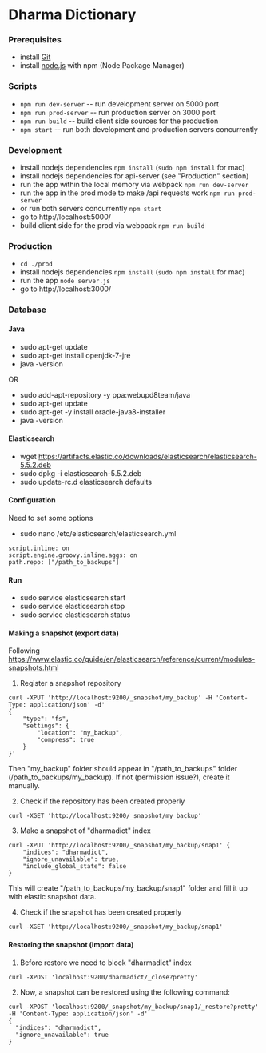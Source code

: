 Dharma Dictionary
==============

### Prerequisites
* install [Git](http://git-scm.com/)
* install [node.js](http://nodejs.org/) with npm (Node Package Manager)

### Scripts
* `npm run dev-server` -- run development server on 5000 port
* `npm run prod-server` -- run production server on 3000 port
* `npm run build` -- build client side sources for the production
* `npm start` -- run both development and production servers concurrently

### Development
* install nodejs dependencies `npm install`  (`sudo npm install` for mac)
* install nodejs dependencies for api-server (see "Production" section)
* run the app within the local memory via webpack `npm run dev-server`
* run the app in the prod mode to make /api requests work `npm run prod-server`
* or run both servers concurrently `npm start`
* go to http://localhost:5000/
* build client side for the prod via webpack `npm run build`

### Production
* `cd ./prod`
* install nodejs dependencies `npm install`  (`sudo npm install` for mac)
* run the app `node server.js`
* go to http://localhost:3000/

### Database

#### Java

* sudo apt-get update
* sudo apt-get install openjdk-7-jre
* java -version

OR

* sudo add-apt-repository -y ppa:webupd8team/java
* sudo apt-get update
* sudo apt-get -y install oracle-java8-installer
* java -version

#### Elasticsearch

* wget https://artifacts.elastic.co/downloads/elasticsearch/elasticsearch-5.5.2.deb
* sudo dpkg -i elasticsearch-5.5.2.deb
* sudo update-rc.d elasticsearch defaults

#### Configuration

Need to set some options

* sudo nano /etc/elasticsearch/elasticsearch.yml

```
script.inline: on
script.engine.groovy.inline.aggs: on
path.repo: ["/path_to_backups"]
```

#### Run

* sudo service elasticsearch start
* sudo service elasticsearch stop
* sudo service elasticsearch status

#### Making a snapshot (export data)

Following https://www.elastic.co/guide/en/elasticsearch/reference/current/modules-snapshots.html

1. Register a snapshot repository

```
curl -XPUT 'http://localhost:9200/_snapshot/my_backup' -H 'Content-Type: application/json' -d'
{
    "type": "fs",
    "settings": {
        "location": "my_backup",
        "compress": true
    }
}'
```

Then "my_backup" folder should appear in "/path_to_backups" folder (/path_to_backups/my_backup). If not (permission issue?), create it manually.

2. Check if the repository has been created properly

```
curl -XGET 'http://localhost:9200/_snapshot/my_backup'
```

3. Make a snapshot of "dharmadict" index

```
curl -XPUT 'http://localhost:9200/_snapshot/my_backup/snap1' {
    "indices": "dharmadict",
    "ignore_unavailable": true,
    "include_global_state": false
}
```

This will create "/path_to_backups/my_backup/snap1" folder and fill it up with elastic snapshot data.

4. Check if the snapshot has been created properly

```
curl -XGET 'http://localhost:9200/_snapshot/my_backup/snap1'
```

#### Restoring the snapshot (import data)

1. Before restore we need to block "dharmadict" index

```
curl -XPOST 'localhost:9200/dharmadict/_close?pretty'
```

2. Now, a snapshot can be restored using the following command:

```
curl -XPOST 'localhost:9200/_snapshot/my_backup/snap1/_restore?pretty' -H 'Content-Type: application/json' -d'
{
  "indices": "dharmadict",
  "ignore_unavailable": true
}
```
